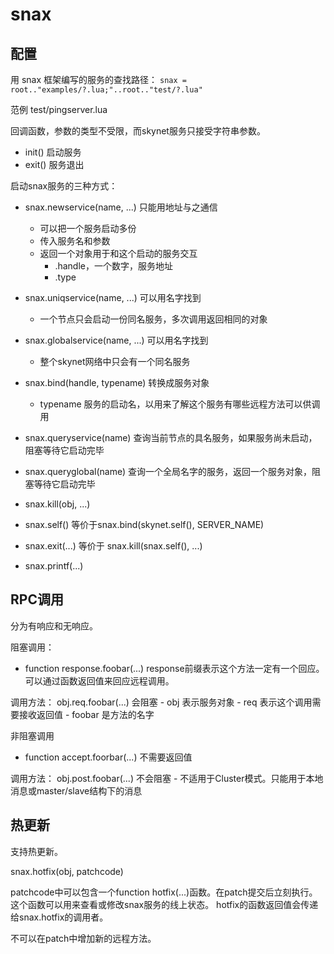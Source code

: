 # snax

## 配置

用 snax 框架编写的服务的查找路径：
`snax = root.."examples/?.lua;"..root.."test/?.lua"`


范例
test/pingserver.lua

回调函数，参数的类型不受限，而skynet服务只接受字符串参数。
* init()    启动服务
* exit()    服务退出

启动snax服务的三种方式：
* snax.newservice(name, ...)        只能用地址与之通信
    - 可以把一个服务启动多份
    - 传入服务名和参数
    - 返回一个对象用于和这个启动的服务交互  
        - .handle，一个数字，服务地址
        - .type
* snax.uniqservice(name, ...)       可以用名字找到
    - 一个节点只会启动一份同名服务，多次调用返回相同的对象
* snax.globalservice(name, ...)     可以用名字找到
    - 整个skynet网络中只会有一个同名服务

* snax.bind(handle, typename) 转换成服务对象
    - typename 服务的启动名，以用来了解这个服务有哪些远程方法可以供调用

* snax.queryservice(name) 查询当前节点的具名服务，如果服务尚未启动，阻塞等待它启动完毕
* snax.queryglobal(name) 查询一个全局名字的服务，返回一个服务对象，阻塞等待它启动完毕
* snax.kill(obj, ...)
* snax.self()   等价于snax.bind(skynet.self(), SERVER_NAME)
* snax.exit(...) 等价于 snax.kill(snax.self(), ...)
* snax.printf(...)


## RPC调用

分为有响应和无响应。

阻塞调用：
* function response.foobar(...) response前缀表示这个方法一定有一个回应。可以通过函数返回值来回应远程调用。

调用方法：
obj.req.foobar(...) 会阻塞
    - obj 表示服务对象
    - req 表示这个调用需要接收返回值
    - foobar 是方法的名字

非阻塞调用
* function accept.foorbar(...) 不需要返回值

调用方法：
obj.post.foobar(...) 不会阻塞
    - 不适用于Cluster模式。只能用于本地消息或master/slave结构下的消息


## 热更新
支持热更新。

snax.hotfix(obj, patchcode)

patchcode中可以包含一个function hotfix(...)函数。在patch提交后立刻执行。这个函数可以用来查看或修改snax服务的线上状态。
hotfix的函数返回值会传递给snax.hotfix的调用者。

不可以在patch中增加新的远程方法。

